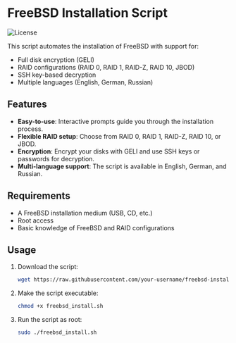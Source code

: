 # FreeBSD Installation Script

![License](https://img.shields.io/badge/License-BSD%202--Clause-blue.svg)

This script automates the installation of FreeBSD with support for:
- Full disk encryption (GELI)
- RAID configurations (RAID 0, RAID 1, RAID-Z, RAID 10, JBOD)
- SSH key-based decryption
- Multiple languages (English, German, Russian)

## Features
- **Easy-to-use**: Interactive prompts guide you through the installation process.
- **Flexible RAID setup**: Choose from RAID 0, RAID 1, RAID-Z, RAID 10, or JBOD.
- **Encryption**: Encrypt your disks with GELI and use SSH keys or passwords for decryption.
- **Multi-language support**: The script is available in English, German, and Russian.

## Requirements
- A FreeBSD installation medium (USB, CD, etc.)
- Root access
- Basic knowledge of FreeBSD and RAID configurations

## Usage
1. Download the script:
   ```bash
   wget https://raw.githubusercontent.com/your-username/freebsd-install-script/main/freebsd_install.sh
   ```
2. Make the script executable:
   ```bash
   chmod +x freebsd_install.sh
   ```
3. Run the script as root:
   ```bash
   sudo ./freebsd_install.sh
   ```